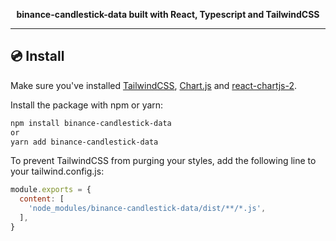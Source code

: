 <div align="center">

**binance-candlestick-data built with React, Typescript and TailwindCSS**

</div>

---

## 💿 Install

Make sure you've installed <a href="https://tailwindcss.com/docs/installation">TailwindCSS</a>, <a href="https://www.chartjs.org/docs/latest/getting-started/installation.html">Chart.js</a> and <a href="https://react-chartjs-2.js.org/">react-chartjs-2</a>.

Install the package with npm or yarn:

```bash
npm install binance-candlestick-data
or
yarn add binance-candlestick-data
```

To prevent TailwindCSS from purging your styles, add the following line to your tailwind.config.js:

```js
module.exports = {
  content: [
    'node_modules/binance-candlestick-data/dist/**/*.js',
  ],
}
```